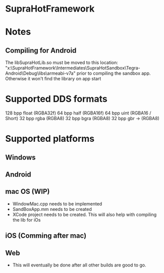 SupraHotFramework
====

# Notes
## Compiling for Android
The libSupraHotLib.so must be moved to this location: "x:\SupraHotFramework\Intermediates\SupraHotSandbox\Tegra-Android\Debug\libs\armeabi-v7a\" prior to compiling the sandbox app.
Otherwise it won't find the library on app start

# Supported DDS formats
128 bpp float (RGBA32f)
64 bpp half (RGBA16f)
64 bpp uint (RGBA16 / Short)
32 bpp rgba (RGBA8)
32 bpp bgra (RGBA8)
32 bpp gbr -> (RGBA8)

# Supported platforms
## Windows

## Android

## mac OS (WIP)
+ WindowMac.cpp needs to be implemented
+ SandBoxApp.mm needs to be created
+ XCode project needs to be created. This will also help with compiling the lib for iOs

## iOS	(Comming after mac)

## Web	
+ This will eventually be done after all other builds are good to go.